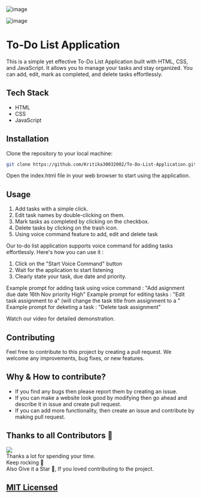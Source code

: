 
![image](https://user-images.githubusercontent.com/83400697/207388229-b6463c21-39cb-4926-98b1-b77f3c2790a1.png)

![image](https://user-images.githubusercontent.com/83400697/202429157-a953dc00-f32d-4312-862a-1902a628b6ba.png)




# To-Do List Application

This is a simple yet effective To-Do List Application built with HTML, CSS, and JavaScript. It allows you to manage your tasks and stay organized. You can add, edit, mark as completed, and delete tasks effortlessly.

## Tech Stack

- HTML
- CSS
- JavaScript

## Installation

Clone the repository to your local machine:

```bash
git clone https://github.com/Kritika30032002/To-Do-List-Application.git
```
Open the index.html file in your web browser to start using the application.


## Usage
 1. Add tasks with a simple click.
 2. Edit task names by double-clicking on them.
 3. Mark tasks as completed by clicking on the checkbox.
 4. Delete tasks by clicking on the trash icon.
 5. Using voice command feature to add, edit and delete task 

Our to-do list application supports voice command for adding tasks effortlessly. Here's how you can use it :
 1. Click on the "Start Voice Command" button
 2. Wait for the application to start listening
 3. Clearly state your task, due date and priority.

Example prompt for adding task using voice command :
 "Add asignment due date 16th Nov priority High" 
Example prompt for editing tasks : 
 "Edit task assignment to a" (will change the task title from assignment to a " 
Example prompt for deketing a task : 
 "Delete task assignment"  

 Watch our video for detailed demonstration. 
 

## Contributing
Feel free to contribute to this project by creating a pull request. We welcome any improvements, bug fixes, or new features.

## Why & How to contribute?
- If you find any bugs then please report them by creating an issue. 
- If you can make a website look good by modifying then go ahead and describe it in issue and create pull request. 
- If you can add more functionality, then create an issue and contribute by making pull request.




## Thanks to all Contributors 💪

<a href="https://github.com/Kritika30032002/To-Do-List-Application/graphs/contributors">
  <img src="https://contrib.rocks/image?repo=Kritika30032002/To-Do-List-Application"/>
</a>  <br>
Thanks a lot for spending your time. <br>
Keep rocking 🍻 <br>
Also Give it a Star 🌟, If you loved contributing to the project.

## [MIT Licensed](https://github.com/Kritika30032002/To-Do-List-Application/blob/main/LICENSE)
